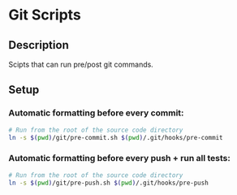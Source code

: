 # Git Scripts
## Description
Scipts that can run pre/post git commands.

## Setup
### Automatic formatting before every commit:
```sh
# Run from the root of the source code directory
ln -s $(pwd)/git/pre-commit.sh $(pwd)/.git/hooks/pre-commit
```

### Automatic formatting before every push + run all tests:
```sh
# Run from the root of the source code directory
ln -s $(pwd)/git/pre-push.sh $(pwd)/.git/hooks/pre-push
```
